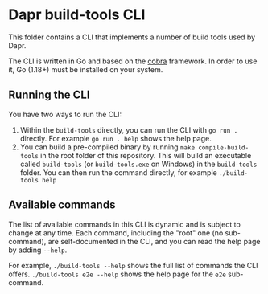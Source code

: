 # Dapr build-tools CLI

This folder contains a CLI that implements a number of build tools used by Dapr.

The CLI is written in Go and based on the [cobra](https://github.com/spf13/cobra) framework. In order to use it, Go (1.18+) must be installed on your system.

## Running the CLI

You have two ways to run the CLI:

1. Within the `build-tools` directly, you can run the CLI with `go run .` directly. For example `go run . help` shows the help page.
2. You can build a pre-compiled binary by running `make compile-build-tools` in the root folder of this repository. This will build an executable called `build-tools` (or `build-tools.exe` on Windows) in the `build-tools` folder. You can then run the command directly, for example `./build-tools help`

## Available commands

The list of available commands in this CLI is dynamic and is subject to change at any time. Each command, including the "root" one (no sub-command), are self-documented in the CLI, and you can read the help page by adding `--help`.

For example, `./build-tools --help` shows the full list of commands the CLI offers. `./build-tools e2e --help` shows the help page for the `e2e` sub-command.
